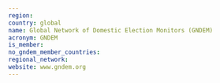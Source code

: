 ```yaml
---
region: 
country: global
name: Global Network of Domestic Election Monitors (GNDEM)
acronym: GNDEM
is_member: 
no_gndem_member_countries: 
regional_network: 
website: www.gndem.org
---
```

